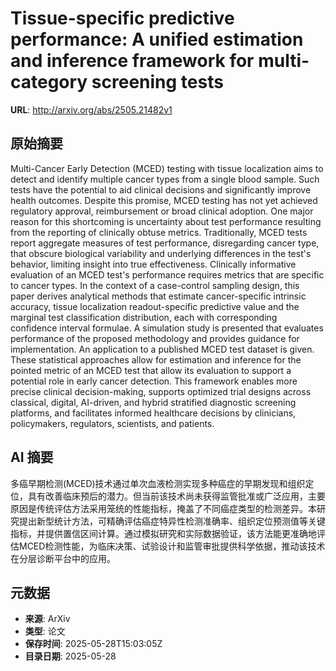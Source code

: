# Tissue-specific predictive performance: A unified estimation and inference framework for multi-category screening tests

**URL**: http://arxiv.org/abs/2505.21482v1

## 原始摘要

Multi-Cancer Early Detection (MCED) testing with tissue localization aims to
detect and identify multiple cancer types from a single blood sample. Such
tests have the potential to aid clinical decisions and significantly improve
health outcomes. Despite this promise, MCED testing has not yet achieved
regulatory approval, reimbursement or broad clinical adoption. One major reason
for this shortcoming is uncertainty about test performance resulting from the
reporting of clinically obtuse metrics. Traditionally, MCED tests report
aggregate measures of test performance, disregarding cancer type, that obscure
biological variability and underlying differences in the test's behavior,
limiting insight into true effectiveness. Clinically informative evaluation of
an MCED test's performance requires metrics that are specific to cancer types.
In the context of a case-control sampling design, this paper derives analytical
methods that estimate cancer-specific intrinsic accuracy, tissue localization
readout-specific predictive value and the marginal test classification
distribution, each with corresponding confidence interval formulae. A
simulation study is presented that evaluates performance of the proposed
methodology and provides guidance for implementation. An application to a
published MCED test dataset is given. These statistical approaches allow for
estimation and inference for the pointed metric of an MCED test that allow its
evaluation to support a potential role in early cancer detection. This
framework enables more precise clinical decision-making, supports optimized
trial designs across classical, digital, AI-driven, and hybrid stratified
diagnostic screening platforms, and facilitates informed healthcare decisions
by clinicians, policymakers, regulators, scientists, and patients.


## AI 摘要

多癌早期检测(MCED)技术通过单次血液检测实现多种癌症的早期发现和组织定位，具有改善临床预后的潜力。但当前该技术尚未获得监管批准或广泛应用，主要原因是传统评估方法采用笼统的性能指标，掩盖了不同癌症类型的检测差异。本研究提出新型统计方法，可精确评估癌症特异性检测准确率、组织定位预测值等关键指标，并提供置信区间计算。通过模拟研究和实际数据验证，该方法能更准确地评估MCED检测性能，为临床决策、试验设计和监管审批提供科学依据，推动该技术在分层诊断平台中的应用。

## 元数据

- **来源**: ArXiv
- **类型**: 论文
- **保存时间**: 2025-05-28T15:03:05Z
- **目录日期**: 2025-05-28
